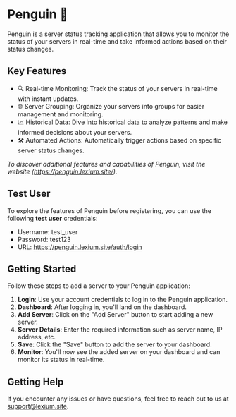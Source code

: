 # Penguin 🐧

Penguin is a server status tracking application that allows you to monitor the status of your servers in real-time and take informed actions based on their status changes.

## Key Features

- 🔍 Real-time Monitoring: Track the status of your servers in real-time with instant updates.
- 🌐 Server Grouping: Organize your servers into groups for easier management and monitoring.
- 📈 Historical Data: Dive into historical data to analyze patterns and make informed decisions about your servers.
- 🛠️ Automated Actions: Automatically trigger actions based on specific server status changes.

*To discover additional features and capabilities of Penguin, visit the website (https://penguin.lexium.site/).*

## Test User

To explore the features of Penguin before registering, you can use the following **test user** credentials:

- Username: test_user
- Password: test123
- URL: https://penguin.lexium.site/auth/login

## Getting Started

Follow these steps to add a server to your Penguin application:

1. **Login**: Use your account credentials to log in to the Penguin application.
2. **Dashboard**: After logging in, you'll land on the dashboard.
3. **Add Server**: Click on the "Add Server" button to start adding a new server.
4. **Server Details**: Enter the required information such as server name, IP address, etc.
5. **Save**: Click the "Save" button to add the server to your dashboard.
6. **Monitor**: You'll now see the added server on your dashboard and can monitor its status in real-time.

## Getting Help

If you encounter any issues or have questions, feel free to reach out to us at [support@lexium.site](mailto:support@lexium.site).